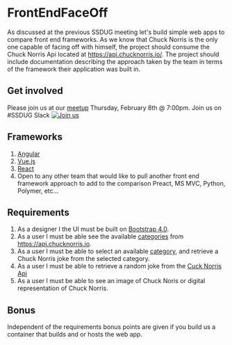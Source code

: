 # FrontEndFaceOff

As discussed at the previous SSDUG meeting let's build simple web apps to compare front end frameworks. As we know that Chuck Norris is the only one capable of facing off with himself, the project should consume the Chuck Norris Api located at https://api.chucknorris.io/. The project should include documentation describing the approach taken by the team in terms of the framework their application was built in.

## Get involved

Please join us at our [meetup](https://www.meetup.com/ssdevelopers/) Thursday, February 8th @ 7:00pm. 
Join us on #SSDUG Slack  [![Join us](https://webtasks.iamnotmyself.com/notmyself/ssdug-slackin/badge.svg)](https://webtasks.iamnotmyself.com/notmyself/ssdug-slackin/)

## Frameworks

1. [Angular](https://angular.io/)
1. [Vue.js](https://vuejs.org/)
1. [React](https://reactjs.org/)
1. Open to any other team that would like to pull another front end framework approach to add to the comparison Preact, MS MVC, Python, Polymer, etc...

## Requirements

1. As a designer I the UI must be built on [Bootstrap 4.0](https://getbootstrap.com/).
1. As a user I must be able see the available [categories](https://api.chucknorris.io/jokes/categories) from https://api.chucknorris.io.
1. As a user I must be able to select an available [category](https://api.chucknorris.io/jokes/categories), and retrieve a Chuck Norris joke from the selected category.
1. As a user I must be able to retrieve a random joke from the [Cuck Norris Api](https://api.chucknorris.io/)
1. As a user I must be able to see an image of Chuck Noris or digital representation of Chuck Norris.

## Bonus

Independent of the requirements bonus points are given if you build us a container that builds and or hosts the web app.

